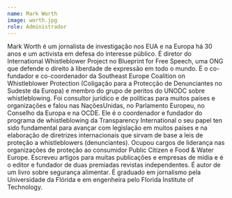```yaml
---
name: Mark Worth
image: worth.jpg
role: Administrador
---
```

Mark Worth é um jornalista de investigação nos EUA e na Europa há 30 anos e um activista em defesa do interesse público. É diretor do International Whistleblower Project no Blueprint for Free Speech, uma ONG que defende o direito à liberdade de expressão em todo o mundo. É o co-fundador e co-coordenador da Southeast Europe Coalition on Whistleblower Protection (Coligação para a Protecção de Denunciantes no Sudeste da Europa) e membro do grupo de peritos do UNODC sobre whistleblowing. Foi consultor jurídico e de políticas para muitos países e organizações e falou nas NaçõesUnidas, no Parlamento Europeu, no Conselho da Europa e na OCDE. Ele é o coordenador e fundador do programa de whistleblowing da Transparency International o seu papel ten sido fundamental para avançar com legislação em muitos países e na elaboração de diretrizes internacionais que sirvam de base a leis de proteção a whistleblowers (denunciantes). Ocupou cargos de liderança nas organizações de proteção ao consumidor Public Citizen e Food & Water Europe. Escreveu artigos para muitas publicações e empresas de mídia e é o editor e fundador de duas premiadas revistas independentes. É autor de um livro sobre segurança alimentar. É graduado em jornalismo pela Universidade da Flórida e em engenheira pelo Florida Institute of Technology.